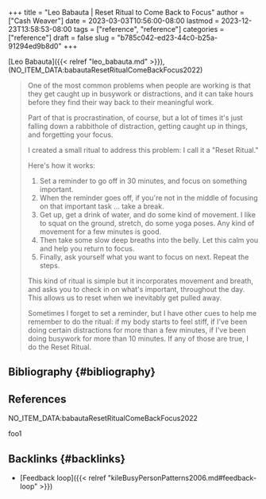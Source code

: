 +++
title = "Leo Babauta | Reset Ritual to Come Back to Focus"
author = ["Cash Weaver"]
date = 2023-03-03T10:56:00-08:00
lastmod = 2023-12-23T13:58:53-08:00
tags = ["reference", "reference"]
categories = ["reference"]
draft = false
slug = "b785c042-ed23-44c0-b25a-91294ed9b8d0"
+++

[Leo Babauta]({{< relref "leo_babauta.md" >}}), (NO_ITEM_DATA:babautaResetRitualComeBackFocus2022)

> One of the most common problems when people are working is that they get caught up in busywork or distractions, and it can take hours before they find their way back to their meaningful work.
>
> Part of that is procrastination, of course, but a lot of times it's just falling down a rabbithole of distraction, getting caught up in things, and forgetting your focus.
>
> I created a small ritual to address this problem: I call it a "Reset Ritual."
>
> Here's how it works:
>
> 1.  Set a reminder to go off in 30 minutes, and focus on something important.
> 2.  When the reminder goes off, if you're not in the middle of focusing on that important task ... take a break.
> 3.  Get up, get a drink of water, and do some kind of movement. I like to squat on the ground, stretch, do some yoga poses. Any kind of movement for a few minutes is good.
> 4.  Then take some slow deep breaths into the belly. Let this calm you and help you return to focus.
> 5.  Finally, ask yourself what you want to focus on next. Repeat the steps.
>
> This kind of ritual is simple but it incorporates movement and breath, and asks you to check in on what's important, throughout the day. This allows us to reset when we inevitably get pulled away.
>
> Sometimes I forget to set a reminder, but I have other cues to help me remember to do the ritual: if my body starts to feel stiff, if I've been doing certain distractions for more than a few minutes, if I've been doing busywork for more than 10 minutes. If any of those are true, I do the Reset Ritual.


## Bibliography {#bibliography}

## References

<style>.csl-entry{text-indent: -1.5em; margin-left: 1.5em;}</style><div class="csl-bib-body">
  <div class="csl-entry">NO_ITEM_DATA:babautaResetRitualComeBackFocus2022</div>
</div>

foo1


## Backlinks {#backlinks}

-   [Feedback loop]({{< relref "kileBusyPersonPatterns2006.md#feedback-loop" >}})
